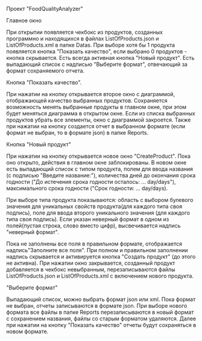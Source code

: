 Проект "FoodQualityAnalyzer"

Главное окно

При открытии появляется чекбокс из продуктов, созданных программно и находящихся в файлах ListOfProducts.json и ListOfProducts.xml в папке Datas. При выборе хотя бы 1 продукта появляется кнопка "Показать качество", если выбрано 0 продуктов - кнопка скрывается. Есть всегда активная кнопка "Новый продукт". Есть выпадающий список с надписью "Выберите формат", отвечающий за формат сохраняемого отчета.

Кнопка "Показать качество".

При нажатии на кнопку открывается второе окно с диаграммой, отображающей качество выбранных продуктов. Сохраняется возможность менять выбранные продукты в главном окне, при этом будет меняться диаграмма в открытом окне. Если из списка выбранных продуктов убрать все элементы, окно с диаграммой закроется. Также при нажатии на кнопку создается отчет в выбранном формате (если формат не выбран, то в формате json) в папке Reports.

Кнопка "Новый продукт"

При нажатии на кнопку открывается новое окно "CreateProduct". Пока оно открыто, действия в главном окне заблокированы. В новом окне есть выпадающий список с типом продукта, полем для ввода названия (с подписью "Введите название:"), количества дней до окончания срока годности ("До истечения срока годности осталось: ... day/days"), максимального срока годности ("Срок годности: ... day/days). 

При выборе типа продукта показываются: область с выбором булевого значения для уникальных свойств продукта(для каждого типа своя подпись), поле для ввода второго уникального значения (для каждого типа своя подпись). Если указан неверный формат в одном из полей(пустая строка, слово вместо цифр), высвечивается надпись "неверный формат". 

Пока не заполнены все поля в правильном формате, отображается надпись"Заполните все поля". При полном и правильном заполнении надпись скрывается и активируется кнопка "Создать продукт" (до этого не активна). При нажатии окно закрывается, созданный продукт добавляется в чекбокс невыбранным, перезаписываются файлы ListOfProducts.json и ListOfProducts.xml с включением нового продукта.

"Выберите формат"

Выпадающий список, можно выбрать формат json или xml. Пока формат не выбран, отчеты записываются в формате json. При выборе нового формата все файлы в папке Reports перезаписываются в новый формат с сохранением названия, файлы со старым форматом удаляются. Далее при нажатии на кнопку "Показать качество" отчеты будут сохраняться в новом формате.
